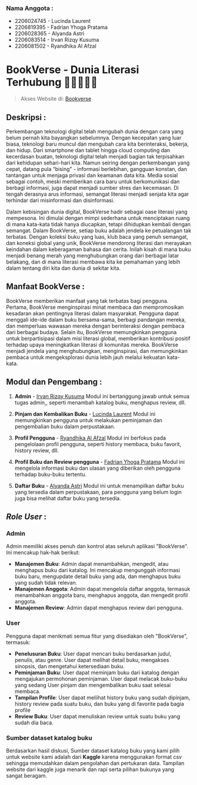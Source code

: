 ### Nama Anggota :
- 2206024745 - Lucinda Laurent
- 2206819395 - Fadrian Yhoga Pratama
- 2206028365 - Alyanda Astri
- 2206083514 - Irvan Rizqy Kusuma
- 2206081502 - Ryandhika Al Afzal

# BookVerse - Dunia Literasi Terhubung 🌌👨🏻‍🚀🤖
> Akses Website di: [Bookverse](https://bookverse-a05-tk.pbp.cs.ui.ac.id/) 
## **Deskripsi :** 
Perkembangan teknologi digital telah mengubah dunia dengan cara yang belum pernah kita bayangkan sebelumnya. Dengan kecepatan yang luar biasa, teknologi baru muncul dan mengubah cara kita berinteraksi, bekerja, dan hidup. Dari smartphone dan tablet hingga cloud computing dan kecerdasan buatan, teknologi digital telah menjadi bagian tak terpisahkan dari kehidupan sehari-hari kita. Namun seiring dengan perkembangan yang cepat, datang pula “bising” - informasi berlebihan, gangguan konstan, dan tantangan untuk menjaga privasi dan keamanan data kita. Media sosial sebagai contoh, meski memberikan cara baru untuk berkomunikasi dan berbagi informasi, juga dapat menjadi sumber stres dan kecemasan. Di tengah derasnya arus informasi, semangat literasi menjadi senjata kita agar terhindar dari misinformasi dan disinformasi.

Dalam kebisingan dunia digital, BookVerse hadir sebagai oase literasi yang mempesona. Ini dimulai dengan mimpi sederhana untuk menciptakan ruang di mana kata-kata tidak hanya diucapkan, tetapi dihidupkan kembali dengan semangat. Dalam BookVerse, setiap buku adalah jendela ke petualangan tak terbatas. Dengan koleksi buku yang luas, klub baca yang penuh semangat, dan koneksi global yang unik, BookVerse mendorong literasi dan merayakan keindahan dalam keberagaman bahasa dan cerita. Inilah kisah di mana buku menjadi benang merah yang menghubungkan orang dari berbagai latar belakang, dan di mana literasi membawa kita ke pemahaman yang lebih dalam tentang diri kita dan dunia di sekitar kita.

## **Manfaat BookVerse :**
BookVerse memberikan manfaat yang tak terbatas bagi pengguna. Pertama, BookVerse menginspirasi minat membaca dan mempromosikan kesadaran akan pentingnya literasi dalam masyarakat. Pengguna dapat menggali ide-ide dalam buku bersama-sama, berbagi pandangan mereka, dan memperluas wawasan mereka dengan berinteraksi dengan pembaca dari berbagai budaya. Selain itu, BookVerse memungkinkan pengguna untuk berpartisipasi dalam misi literasi global, memberikan kontribusi positif terhadap upaya meningkatkan literasi di komunitas mereka. BookVerse menjadi jendela yang menghubungkan, menginspirasi, dan memungkinkan pembaca untuk mengeksplorasi dunia lebih jauh melalui kekuatan kata-kata.

## **Modul dan Pengembang :**
1. **Admin** - [Irvan Rizqy Kusuma](https://github.com/IrvanRizqy)
Modul ini bertanggung jawab untuk semua tugas admin,, seperti menambah katalog buku, menghapus review, dll.

2. **Pinjam dan Kembalikan Buku** - [Lucinda Laurent](https://github.com/lucindalaurent)
Modul ini memungkinkan pengguna untuk melakukan peminjaman dan pengembalian buku dalam perpustakaan.

3. **Profil Pengguna** - [Ryandhika Al Afzal](https://github.com/RyanAfzal)
Modul ini berfokus pada pengelolaan profil pengguna, seperti history membaca, buku favorit, history review, dll.

4. **Profil Buku dan Review pengguna** - [Fadrian Yhoga Pratama](https://github.com/yhogaa)
Modul ini mengelola informasi buku dan ulasan yang diberikan oleh pengguna terhadap buku-buku tertentu.

5. **Daftar Buku** - [Alyanda Astri](https://github.com/astrialyanda)
Modul ini untuk menampilkan daftar buku yang tersedia dalam perpustakaan, para pengguna yang belum login juga bisa melihat daftar buku yang tersedia.

## **_Role User_ :**
### **Admin**
Admin memiliki akses penuh dan kontrol atas seluruh aplikasi "BookVerse". Ini mencakup hak-hak berikut:
- **Manajemen Buku**: Admin dapat menambahkan, mengedit, atau menghapus buku dari katalog. Ini mencakup mengunggah informasi buku baru, mengupdate detail buku yang ada, dan menghapus buku yang sudah tidak relevan.
- **Manajemen Anggota**: Admin dapat mengelola daftar anggota, termasuk menambahkan anggota baru, menghapus anggota, dan mengedit profil anggota.
- **Manajemen Review**: Admin dapat menghapus review dari pengguna.

### **User**
Pengguna dapat menikmati semua fitur yang disediakan oleh "BookVerse", termasuk:
- **Penelusuran Buku**: User dapat mencari buku berdasarkan judul, penulis, atau genre. User dapat melihat detail buku, mengakses sinopsis, dan mengetahui ketersediaan buku.
- **Peminjaman Buku**: User dapat meminjam buku dari katalog dengan mengajukan permohonan peminjaman. User dapat melacak buku-buku yang sedang User pinjam dan mengembalikan buku saat selesai membaca.
- **Tampilan Profile**: User dapat meliihat history buku yang sudah dipinjam, history review pada suatu buku, dan buku yang di favorite pada bagia profile
- **Review Buku**: User dapat menuliskan review untuk suatu buku yang sudah dia baca.

### **Sumber dataset katalog buku**
Berdasarkan hasil diskusi, Sumber dataset katalog buku yang kami pilih untuk website kami adalah dari **Kaggle** karena menggunakan format csv sehingga memudahkan dalam pengolahan dan pertukaran data. Tampilan website dari kaggle juga menarik dan rapi serta pilihan bukunya yang sangat beragam.